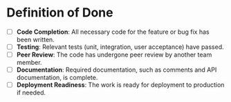 # Definition of Done

- [ ] **Code Completion**: All necessary code for the feature or bug fix has been written.
- [ ] **Testing**: Relevant tests (unit, integration, user acceptance) have passed.
- [ ] **Peer Review**: The code has undergone peer review by another team member.
- [ ] **Documentation**: Required documentation, such as comments and API documentation, is complete.
- [ ] **Deployment Readiness**: The work is ready for deployment to production if needed.
